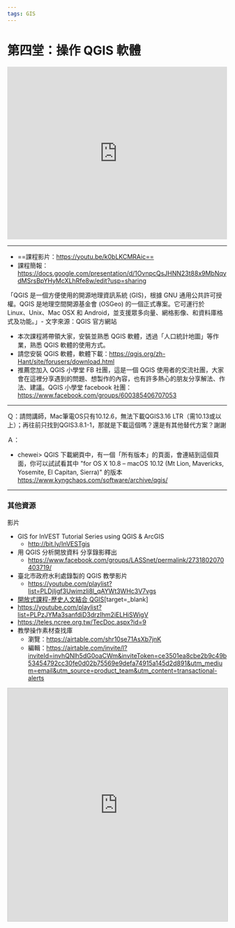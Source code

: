 ```yaml
---
tags: GIS
---
```


# 第四堂：操作 QGIS 軟體

<iframe width=100% height="395" src="https://www.youtube.com/embed/k0bLKCMRAic" title="YouTube video player" frameborder="0" allow="accelerometer; autoplay; clipboard-write; encrypted-media; gyroscope; picture-in-picture" allowfullscreen></iframe>

---
- ==課程影片：https://youtu.be/k0bLKCMRAic==
- 課程簡報：https://docs.google.com/presentation/d/1OvnpcQsJHNN23t88x9MbNqydMSrsBpYHyMcXLhRfe8w/edit?usp=sharing

「QGIS 是一個方便使用的開源地理資訊系統 (GIS)，根據 GNU 通用公共許可授權。QGIS 是地理空間開源基金會 (OSGeo) 的一個正式專案。它可運行於 Linux、Unix、Mac OSX 和 Android，並支援眾多向量、網格影像、和資料庫格式及功能。」- 文字來源：QGIS 官方網站

- 本次課程將帶領大家，安裝並熟悉 QGIS 軟體，透過「人口統計地圖」等作業，熟悉 QGIS 軟體的使用方式。
- 請您安裝 QGIS 軟體，軟體下載：https://qgis.org/zh-Hant/site/forusers/download.html
- 推薦您加入 QGIS 小學堂 FB 社團，這是一個 QGIS 使用者的交流社團，大家會在這裡分享遇到的問題、想製作的內容，也有許多熱心的朋友分享解法、作法、建議。QGIS 小學堂 facebook 社團：https://www.facebook.com/groups/600385406707053

---
Ｑ：請問講師，Mac筆電OS只有10.12.6，無法下載QGIS3.16 LTR（需10.13或以上）；再往前只找到QGIS3.8.1-1，那就是下載這個嗎？還是有其他替代方案？謝謝

Ａ：
- chewei> QGIS 下載網頁中，有一個「所有版本」的頁面，會連結到這個頁面，你可以試試看其中 "for OS X 10.8 – macOS 10.12 (Mt Lion, Mavericks, Yosemite, El Capitan, Sierra)" 的版本 https://www.kyngchaos.com/software/archive/qgis/
---

### 其他資源

影片
- GIS for InVEST Tutorial Series using QGIS & ArcGIS 
    - http://bit.ly/InVESTgis
- 用 QGIS 分析開放資料 分享錄影釋出
    - https://www.facebook.com/groups/LASSnet/permalink/2731802070403719/
- 臺北市政府水利處錄製的 QGIS 教學影片
    - https://youtube.com/playlist?list=PLDjljgf3Uwimzli8l_qAYWt3WHc3V7vgs
- [開放式課程-歷史人文結合 QGIS](https://www.openedu.tw/course.jsp?id=1151)[target=_blank]
- https://youtube.com/playlist?list=PLPzJYMa3sanfdiD3drzIhm2iELHiSWigV
- https://teles.ncree.org.tw/TecDoc.aspx?id=9
- 教學操作素材查找庫
    - 瀏覽：https://airtable.com/shr10se71AsXb7jnK
    - 編輯：https://airtable.com/invite/l?inviteId=invhQNlh5dG0oaCWm&inviteToken=ce3501ea8cbe2b9c49b53454792cc30fe0d02b75569e9defa74915a145d2d891&utm_medium=email&utm_source=product_team&utm_content=transactional-alerts

<iframe class="airtable-embed" src="https://airtable.com/embed/shr10se71AsXb7jnK?backgroundColor=gray" frameborder="0" onmousewheel="" width="100%" height="533" style="background: transparent; border: 1px solid #ccc;"></iframe>